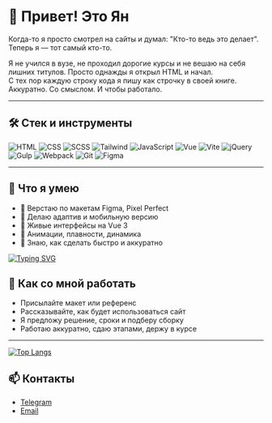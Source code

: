 # 👋 Привет! Это Ян

Когда-то я просто смотрел на сайты и думал: "Кто-то ведь это делает". Теперь я — тот самый кто-то.

Я не учился в вузе, не проходил дорогие курсы и не вешаю на себя лишних титулов. Просто однажды я открыл HTML и начал.  
С тех пор каждую строку кода я пишу как строчку в своей книге. Аккуратно. Со смыслом. И чтобы работало.

---

## 🛠 Стек и инструменты

![HTML](https://img.shields.io/badge/HTML5-E34F26?style=for-the-badge&logo=html5&logoColor=white)
![CSS](https://img.shields.io/badge/CSS3-1572B6?style=for-the-badge&logo=css3&logoColor=white)
![SCSS](https://img.shields.io/badge/Sass-hotpink?style=for-the-badge&logo=sass&logoColor=white)
![Tailwind](https://img.shields.io/badge/Tailwind_CSS-38B2AC?style=for-the-badge&logo=tailwind-css&logoColor=white)
![JavaScript](https://img.shields.io/badge/JavaScript-F7DF1E?style=for-the-badge&logo=javascript&logoColor=black)
![Vue](https://img.shields.io/badge/Vue.js-35495E?style=for-the-badge&logo=vue.js&logoColor=4FC08D)
![Vite](https://img.shields.io/badge/Vite-646CFF?style=for-the-badge&logo=vite&logoColor=white)
![jQuery](https://img.shields.io/badge/jQuery-0769AD?style=for-the-badge&logo=jquery&logoColor=white)
![Gulp](https://img.shields.io/badge/Gulp-CF4647?style=for-the-badge&logo=gulp&logoColor=white)
![Webpack](https://img.shields.io/badge/Webpack-8DD6F9?style=for-the-badge&logo=webpack&logoColor=black)
![Git](https://img.shields.io/badge/Git-F05032?style=for-the-badge&logo=git&logoColor=white)
![Figma](https://img.shields.io/badge/Figma-F24E1E?style=for-the-badge&logo=figma&logoColor=white)

---

## 🔧 Что я умею

- 🔹 Верстаю по макетам Figma, Pixel Perfect
- 🔹 Делаю адаптив и мобильную версию
- 🔹 Живые интерфейсы на Vue 3
- 🔹 Анимации, плавности, динамика
- 🔹 Знаю, как сделать быстро и аккуратно

[![Typing SVG](https://readme-typing-svg.herokuapp.com?color=ffffff&lines=Пишу+адаптивную+вёрстку...;Работаю+с+Vue+3;Пилю+интерфейсы+на+Tailwind;Убираю+лишний+margin+в+проекте)](https://git.io/typing-svg)

## 🤝 Как со мной работать

- Присылайте макет или референс
- Рассказывайте, как будет использоваться сайт
- Я предложу решение, сроки и подберу сборку
- Работаю аккуратно, сдаю этапами, держу в курсе

---
[![Top Langs](https://github-readme-stats.vercel.app/api/top-langs/?username=yangbang74&layout=compact&theme=tokyonight)](https://github.com/anuraghazra/github-readme-stats)


## 📫 Контакты

- [Telegram](https://t.me/itisyang)
- [Email](mailto:crowbeat.47@gmail.com)
